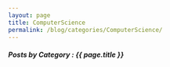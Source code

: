 ```yaml
---
layout: page
title: ComputerScience
permalink: /blog/categories/ComputerScience/
---
```


<h5> Posts by Category : {{ page.title }} </h5>

<div class="card">

</div>